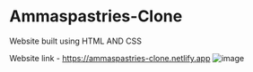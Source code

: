 # Ammaspastries-Clone
Website built using HTML AND CSS
 
Website link - https://ammaspastries-clone.netlify.app
![image](https://github.com/Venkateshch191/Ammaspastries-Clone/assets/143815819/c61f28a1-881f-4536-a1e3-603225f17dcb)


